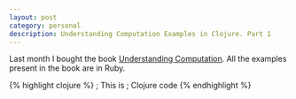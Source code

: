 ```yaml
---
layout: post
category: personal
description: Understanding Computation Examples in Clojure. Part 1
---
```

Last month I bought the book [Understanding Computation][book]. All the examples present in the book are in Ruby.

{% highlight clojure %}
  ; This is
  ; Clojure code
{% endhighlight %}



[book]: http://www.amazon.com/Understanding-Computation-Machines-Impossible-Programs/dp/1449329276/
